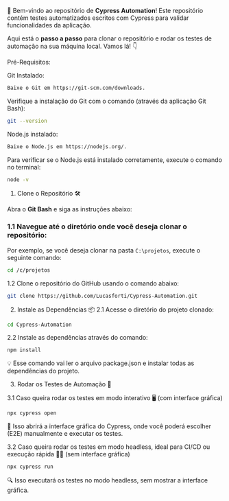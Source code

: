 🎉 Bem-vindo ao repositório de **Cypress Automation**! Este repositório contém testes automatizados escritos com Cypress para validar funcionalidades da aplicação.

Aqui está o **passo a passo** para clonar o repositório e rodar os testes de automação na sua máquina local. Vamos lá! 👇


Pré-Requisitos:

Git Instalado:
```bash
Baixe o Git em https://git-scm.com/downloads.
```
Verifique a instalação do Git com o comando (através da aplicação Git Bash):

```bash
git --version
```
Node.js instalado:
```bash
Baixe o Node.js em https://nodejs.org/.
```
Para verificar se o Node.js está instalado corretamente, execute o comando no terminal:
```bash
node -v
```

1. Clone o Repositório 🛠️

Abra o **Git Bash** e siga as instruções abaixo:

### 1.1 Navegue até o diretório onde você deseja clonar o repositório:
Por exemplo, se você deseja clonar na pasta `C:\projetos`, execute o seguinte comando:
```bash
cd /c/projetos
```

1.2 Clone o repositório do GitHub usando o comando abaixo:
```bash
git clone https://github.com/Lucasforti/Cypress-Automation.git
```

2. Instale as Dependências 📦
2.1 Acesse o diretório do projeto clonado:
```bash
cd Cypress-Automation
```
2.2 Instale as dependências através do comando:
```bash
npm install
```
💡 Esse comando vai ler o arquivo package.json e instalar todas as dependências do projeto.

3. Rodar os Testes de Automação 🎯

3.1 Caso queira rodar os testes em modo interativo 🖥️ (com interface gráfica)
```bash
npx cypress open
```
🌟 Isso abrirá a interface gráfica do Cypress, onde você poderá escolher (E2E) manualmente e executar os testes.

3.2 Caso queira rodar os testes em modo headless, ideal para CI/CD ou execução rápida 🏃‍♂️ (sem interface gráfica)

```bash
npx cypress run
```
🔍 Isso executará os testes no modo headless, sem mostrar a interface gráfica.
